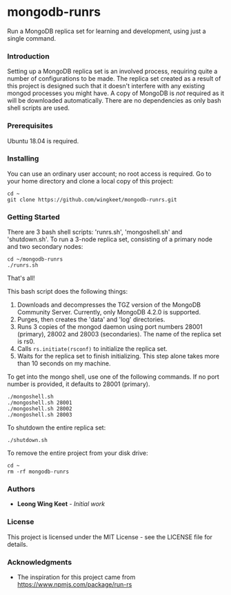 # mongodb-runrs
Run a MongoDB replica set for learning and development, using just a single command.

### Introduction
Setting up a MongoDB replica set is an involved process, requiring quite a number of configurations to be made. The replica set created as a result of this project is designed such that it doesn't interfere with any existing mongod processes you might have. A copy of MongoDB is *not* required as it will be downloaded automatically. There are no dependencies as only bash shell scripts are used.

### Prerequisites
Ubuntu 18.04 is required.

### Installing
You can use an ordinary user account; no root access is required. Go to your home directory and clone a local copy of this project:
```
cd ~
git clone https://github.com/wingkeet/mongodb-runrs.git
```

### Getting Started
There are 3 bash shell scripts: 'runrs.sh', 'mongoshell.sh' and 'shutdown.sh'. To run a 3-node replica set, consisting of a primary node and two secondary nodes:
```
cd ~/mongodb-runrs
./runrs.sh
```

That's all!

This bash script does the following things:
1. Downloads and decompresses the TGZ version of the MongoDB Community Server. Currently, only MongoDB 4.2.0 is supported.
2. Purges, then creates the 'data' and 'log' directories.
3. Runs 3 copies of the mongod daemon using port numbers 28001 (primary), 28002 and 28003 (secondaries). The name of the replica set is rs0.
4. Calls `rs.initiate(rsconf)` to initialize the replica set.
5. Waits for the replica set to finish initializing. This step alone takes more than 10 seconds on my machine.

To get into the mongo shell, use one of the following commands. If no port number is provided, it defaults to 28001 (primary).
```
./mongoshell.sh
./mongoshell.sh 28001
./mongoshell.sh 28002
./mongoshell.sh 28003
```

To shutdown the entire replica set:
```
./shutdown.sh
```

To remove the entire project from your disk drive:
```
cd ~
rm -rf mongodb-runrs
```

### Authors
* **Leong Wing Keet** - *Initial work*

### License
This project is licensed under the MIT License - see the LICENSE file for details.

### Acknowledgments
* The inspiration for this project came from https://www.npmjs.com/package/run-rs
